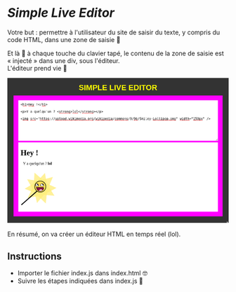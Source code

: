 # _Simple Live Editor_

Votre but : permettre à l'utilisateur du site de saisir du texte, y compris du code HTML, dans une zone de saisie :thinking:

Et là :pray: à chaque touche du clavier tapé, le contenu de la zone de saisie est « injecté » dans une div, sous l'éditeur.  
L'éditeur prend vie :unicorn:

![Résultat attendu](resultat.png)

En résumé, on va créer un éditeur HTML en temps réel (lol).

## Instructions

* Importer le fichier index.js dans index.html :nerd_face:
* Suivre les étapes indiquées dans index.js :muscle:
